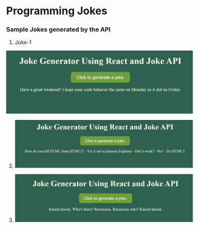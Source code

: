 # Programming Jokes

### Sample Jokes generated by the API

1) Joke-1

![joke-1](https://github.com/vasanthgx/simple-react-projects/blob/main/projects/jokes-generator/jokegenerator/images/image1.png)

2) ![joke-2](https://github.com/vasanthgx/simple-react-projects/blob/main/projects/jokes-generator/jokegenerator/images/image2.png)

3) ![joke-1](https://github.com/vasanthgx/simple-react-projects/blob/main/projects/jokes-generator/jokegenerator/images/image3.png)